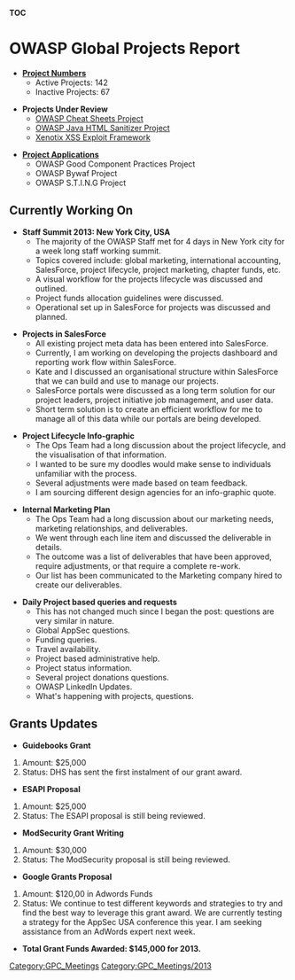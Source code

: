 __TOC__

# OWASP Global Projects Report

  - **[Project
    Numbers](https://docs.google.com/a/owasp.org/spreadsheet/ccc?key=0AllOCxlYdf1AdFdaYXJ6SDFXNXBaemNwbnNHN3N5RVE#gid=16)**
      - Active Projects: 142
      - Inactive Projects: 67

<!-- end list -->

  - **Projects Under Review**
      - [OWASP Cheat Sheets
        Project](https://www.owasp.org/index.php/Cheat_Sheets)
      - [OWASP Java HTML Sanitizer
        Project](https://www.owasp.org/index.php/OWASP_Java_HTML_Sanitizer_Project)
      - [Xenotix XSS Exploit
        Framework](https://www.owasp.org/index.php/OWASP_Xenotix_XSS_Exploit_Framework)

<!-- end list -->

  - **[Project
    Applications](https://docs.google.com/a/owasp.org/spreadsheet/ccc?key=0Amvv_7Gz8Z7TdHZfWGhHZ0Z4UFFwZU42djBXcVVLSlE#gid=0)**
      - OWASP Good Component Practices Project
      - OWASP Bywaf Project
      - OWASP S.T.I.N.G Project

## Currently Working On

  - **Staff Summit 2013: New York City, USA**
      - The majority of the OWASP Staff met for 4 days in New York city
        for a week long staff working summit.
      - Topics covered include: global marketing, international
        accounting, SalesForce, project lifecycle, project marketing,
        chapter funds, etc.
      - A visual workflow for the projects lifecycle was discussed and
        outlined.
      - Project funds allocation guidelines were discussed.
      - Operational set up in SalesForce for projects was discussed and
        planned.

<!-- end list -->

  - **Projects in SalesForce**
      - All existing project meta data has been entered into SalesForce.
      - Currently, I am working on developing the projects dashboard and
        reporting work flow within SalesForce.
      - Kate and I discussed an organisational structure within
        SalesForce that we can build and use to manage our projects.
      - SalesForce portals were discussed as a long term solution for
        our project leaders, project initiative job management, and user
        data.
      - Short term solution is to create an efficient workflow for me to
        manage all of this data while our portals are being developed.

<!-- end list -->

  - **Project Lifecycle Info-graphic**
      - The Ops Team had a long discussion about the project lifecycle,
        and the visualisation of that information.
      - I wanted to be sure my doodles would make sense to individuals
        unfamiliar with the process.
      - Several adjustments were made based on team feedback.
      - I am sourcing different design agencies for an info-graphic
        quote.

<!-- end list -->

  - **Internal Marketing Plan**
      - The Ops Team had a long discussion about our marketing needs,
        marketing relationships, and deliverables.
      - We went through each line item and discussed the deliverable in
        details.
      - The outcome was a list of deliverables that have been approved,
        require adjustments, or that require a complete re-work.
      - Our list has been communicated to the Marketing company hired to
        create our deliverables.

<!-- end list -->

  - **Daily Project based queries and requests**
      - This has not changed much since I began the post: questions are
        very similar in nature.
      - Global AppSec questions.
      - Funding queries.
      - Travel availability.
      - Project based administrative help.
      - Project status information.
      - Several project donations questions.
      - OWASP LinkedIn Updates.
      - What's happening with projects, questions.

## Grants Updates

  - **Guidebooks Grant**

<!-- end list -->

1.  Amount: $25,000
2.  Status: DHS has sent the first instalment of our grant award.

<!-- end list -->

  - **ESAPI Proposal**

<!-- end list -->

1.  Amount: $25,000
2.  Status: The ESAPI proposal is still being reviewed.

<!-- end list -->

  - **ModSecurity Grant Writing**

<!-- end list -->

1.  Amount: $30,000
2.  Status: The ModSecurity proposal is still being reviewed.

<!-- end list -->

  - **Google Grants Proposal**

<!-- end list -->

1.  Amount: $120,00 in Adwords Funds
2.  Status: We continue to test different keywords and strategies to try
    and find the best way to leverage this grant award. We are currently
    testing a strategy for the AppSec USA conference this year. I am
    seeking assistance from an AdWords expert next week.

<!-- end list -->

  - **Total Grant Funds Awarded: $145,000 for 2013.**

[Category:GPC_Meetings](Category:GPC_Meetings "wikilink")
[Category:GPC_Meetings/2013](Category:GPC_Meetings/2013 "wikilink")